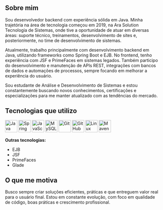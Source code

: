## Sobre mim
 
Sou desenvolvedor backend com experiência sólida em Java. Minha trajetória na área de tecnologia começou em 2019, na Ara Solution Tecnologia de Sistemas, onde tive a oportunidade de atuar em diversas áreas: suporte técnico, treinamentos, desenvolvimento de sites e, posteriormente, no time de desenvolvimento de sistemas.

Atualmente, trabalho principalmente com desenvolvimento backend em Java, utilizando frameworks como Spring Boot e EJB. No frontend, tenho experiência com JSF e PrimeFaces em sistemas legados. Também participo do desenvolvimento e manutenção de APIs REST, integrações com bancos de dados e automações de processos, sempre focando em melhorar a experiência do usuário.

Sou estudante de Análise e Desenvolvimento de Sistemas e estou constantemente buscando novos conhecimentos, certificações e especializações para me manter atualizado com as tendências do mercado.

## Tecnologias que utilizo

<p align="left">
  <img src="https://cdn.jsdelivr.net/gh/devicons/devicon/icons/java/java-original.svg" width="40" alt="Java"/>
  <img src="https://cdn.jsdelivr.net/gh/devicons/devicon/icons/spring/spring-original.svg" width="40" alt="Spring Boot"/>
  <img src="https://cdn.jsdelivr.net/gh/devicons/devicon/icons/javascript/javascript-original.svg" width="40" alt="JavaScript"/>
  <img src="https://cdn.jsdelivr.net/gh/devicons/devicon/icons/mysql/mysql-original.svg" width="40" alt="MySQL"/>
  <img src="https://cdn.jsdelivr.net/gh/devicons/devicon/icons/git/git-original.svg" width="40" alt="Git"/>
  <img src="https://cdn.jsdelivr.net/gh/devicons/devicon/icons/github/github-original.svg" width="40" alt="GitHub"/>
  <img src="https://cdn.jsdelivr.net/gh/devicons/devicon/icons/linux/linux-original.svg" width="40" alt="Linux"/>
  <img src="https://cdn.jsdelivr.net/gh/devicons/devicon/icons/maven/maven-original.svg" width="40" alt="Maven"/>
</p>

**Outras tecnologias:**

- EJB
- JSF
- PrimeFaces
- Glade

## O que me motiva

Busco sempre criar soluções eficientes, práticas e que entreguem valor real para o usuário final. Estou em constante evolução, com foco em qualidade de código, boas práticas e crescimento profissional.
